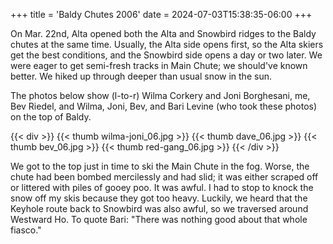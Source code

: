 +++
title = 'Baldy Chutes 2006'
date = 2024-07-03T15:38:35-06:00
+++

On Mar. 22nd, Alta opened both the Alta and Snowbird ridges to the Baldy chutes at the same time.
Usually, the Alta side opens first, so the Alta skiers get the best conditions, and the Snowbird side opens a day or two later.
We were eager to get semi-fresh tracks in Main Chute; we should've known better.
We hiked up through deeper than usual snow in the sun.

The photos below show (l-to-r) Wilma Corkery and Joni Borghesani, me, Bev Riedel, and Wilma, Joni, Bev,
and Bari Levine (who took these photos) on the top of Baldy.

{{< div >}}
{{< thumb wilma-joni_06.jpg >}}
{{< thumb dave_06.jpg >}}
{{< thumb bev_06.jpg >}}
{{< thumb red-gang_06.jpg >}}
{{< /div >}}

We got to the top just in time to ski the Main Chute in the fog. Worse, the chute had been bombed mercilessly and had slid;
it was either scraped off or littered with piles of gooey poo. It was awful.
I had to stop to knock the snow off my skis because they got too heavy.
Luckily, we heard that the Keyhole route back to Snowbird was also awful, so we traversed around Westward Ho.
To quote Bari: &quot;There was nothing good about that whole fiasco.&quot;
